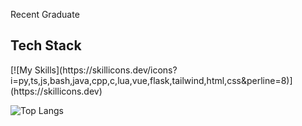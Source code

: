 Recent Graduate

<h2>Tech Stack</h2>
[![My Skills](https://skillicons.dev/icons?i=py,ts,js,bash,java,cpp,c,lua,vue,flask,tailwind,html,css&perline=8)](https://skillicons.dev)

![Top Langs](https://github-readme-stats.vercel.app/api/top-langs/?username=kaysium&layout=compact)
